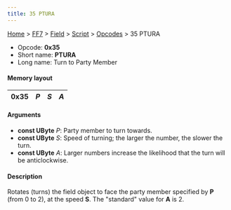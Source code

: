 ```yaml
---
title: 35 PTURA
---
```


[Home](/Main%20Page.md) > [FF7](/FF7.md) > [Field](/FF7/Field.md) > [Script](/FF7/Field/Script.md) > [Opcodes](/FF7/Field/Script/Opcodes.md) > 35 PTURA

-   Opcode: **0x35**
-   Short name: **PTURA**
-   Long name: Turn to Party Member

#### Memory layout

| 0x35 | *P* | *S* | *A* |
|------|-----|-----|-----|

#### Arguments

-   **const UByte** *P*: Party member to turn towards.
-   **const UByte** *S*: Speed of turning; the larger the number, the
    slower the turn.
-   **const UByte** *A*: Larger numbers increase the likelihood that the
    turn will be anticlockwise.

#### Description

Rotates (turns) the field object to face the party member specified by
**P** (from 0 to 2), at the speed **S**. The "standard" value for **A**
is 2.

